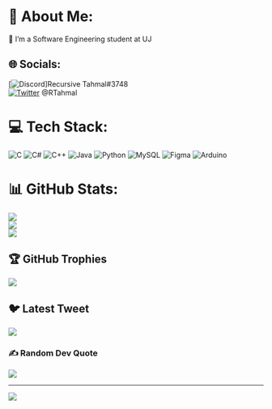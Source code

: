 # 💫 About Me:
🌱 I’m a Software Engineering student at UJ


## 🌐 Socials:
[![Discord](https://img.shields.io/badge/Discord-%237289DA.svg?logo=discord&logoColor=white)]Recursive Tahmal#3748<br/>
[![Twitter](https://img.shields.io/badge/Twitter-%231DA1F2.svg?logo=Twitter&logoColor=white)](https://twitter.com/@RTahmal) @RTahmal

# 💻 Tech Stack:
![C](https://img.shields.io/badge/c-%2300599C.svg?style=for-the-badge&logo=c&logoColor=white) ![C#](https://img.shields.io/badge/c%23-%23239120.svg?style=for-the-badge&logo=c-sharp&logoColor=white) ![C++](https://img.shields.io/badge/c++-%2300599C.svg?style=for-the-badge&logo=c%2B%2B&logoColor=white) ![Java](https://img.shields.io/badge/java-%23ED8B00.svg?style=for-the-badge&logo=java&logoColor=white) ![Python](https://img.shields.io/badge/python-3670A0?style=for-the-badge&logo=python&logoColor=ffdd54) ![MySQL](https://img.shields.io/badge/mysql-%2300f.svg?style=for-the-badge&logo=mysql&logoColor=white) 	![Figma](https://img.shields.io/badge/figma-%23F24E1E.svg?style=for-the-badge&logo=figma&logoColor=white) ![Arduino](https://img.shields.io/badge/-Arduino-00979D?style=for-the-badge&logo=Arduino&logoColor=white)
# 📊 GitHub Stats:
![](https://github-readme-stats.vercel.app/api?username=Recursive-Tahmal&theme=radical&hide_border=false&include_all_commits=true&count_private=true)<br/>
![](https://github-readme-streak-stats.herokuapp.com/?user=Recursive-Tahmal&theme=radical&hide_border=false)<br/>
![](https://github-readme-stats.vercel.app/api/top-langs/?username=Recursive-Tahmal&theme=radical&hide_border=false&include_all_commits=true&count_private=true&layout=compact)

## 🏆 GitHub Trophies
![](https://github-profile-trophy.vercel.app/?username=Recursive-Tahmal&theme=radical&no-frame=false&no-bg=true&margin-w=4)

## 🐦 Latest Tweet
[![](https://gtce.itsvg.in/api?username=@RTahmal)](https://github.com/VishwaGauravIn/github-twitter-card-embed)

### ✍️ Random Dev Quote
![](https://quotes-github-readme.vercel.app/api?type=vetical&theme=radical)

---
[![](https://visitcount.itsvg.in/api?id=Recursive-Tahmal&icon=0&color=0)](https://visitcount.itsvg.in)

<!-- Proudly created with GPRM ( https://gprm.itsvg.in ) -->
